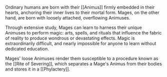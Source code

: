 Ordinary humans are born with their [[Animus]] firmly embedded in their hearts, anchoring their inner lives to their mortal form. Mages, on the other hand, are born with loosely attached, overflowing Animuses.

Through extensive study, Mages can learn to harness their unique Animuses to perform magic: arts, spells, and rituals that influence the fabric of reality to produce wondrous or devastating effects. Magic is extraordinarily difficult, and nearly impossible for anyone to learn without dedicated education.

Mages' loose Animuses render them susceptible to a procedure known as the [[Rite of Severing]], which separates a Mage's Animus from their bodies and stores it in a [[Phylactery]].